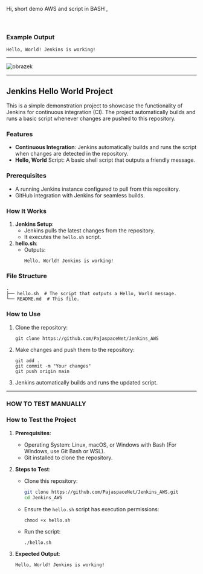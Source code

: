 Hi, short demo AWS and script in BASH , <br><br><br>

### Example Output
```
Hello, World! Jenkins is working!
```

---

![obrazek](https://github.com/user-attachments/assets/0e013691-78c5-4d0e-a015-90f19367ce2f)

---

## Jenkins Hello World Project

This is a simple demonstration project to showcase the functionality of Jenkins for continuous integration (CI). The project automatically builds and runs a basic script whenever changes are pushed to this repository.

### Features
- **Continuous Integration**: Jenkins automatically builds and runs the script when changes are detected in the repository.
- **Hello, World** Script: A basic shell script that outputs a friendly message.

### Prerequisites
- A running Jenkins instance configured to pull from this repository.
- GitHub integration with Jenkins for seamless builds.

### How It Works
1. **Jenkins Setup**:
   - Jenkins pulls the latest changes from the repository.
   - It executes the `hello.sh` script.
2. **hello.sh**:
   - Outputs:
     ```
     Hello, World! Jenkins is working!
     ```

### File Structure
```
.
├── hello.sh  # The script that outputs a Hello, World message.
└── README.md  # This file.
```

### How to Use
1. Clone the repository:
   ```
   git clone https://github.com/PajaspaceNet/Jenkins_AWS
   ```
2. Make changes and push them to the repository:
   ```
   git add .
   git commit -m "Your changes"
   git push origin main
   ```
3. Jenkins automatically builds and runs the updated script.

---

### HOW TO TEST MANUALLY 


### How to Test the Project

1. **Prerequisites**:
   - Operating System: Linux, macOS, or Windows with Bash (For Windows, use Git Bash or WSL).
   - Git installed to clone the repository.

2. **Steps to Test**:
   - Clone this repository:
     ```bash
     git clone https://github.com/PajaspaceNet/Jenkins_AWS.git
     cd Jenkins_AWS
     ```
   - Ensure the `hello.sh` script has execution permissions:
     ```
     chmod +x hello.sh
     ```
   - Run the script:
     ```
     ./hello.sh
     ```

3. **Expected Output**:
   ```
   Hello, World! Jenkins is working!
   ```





